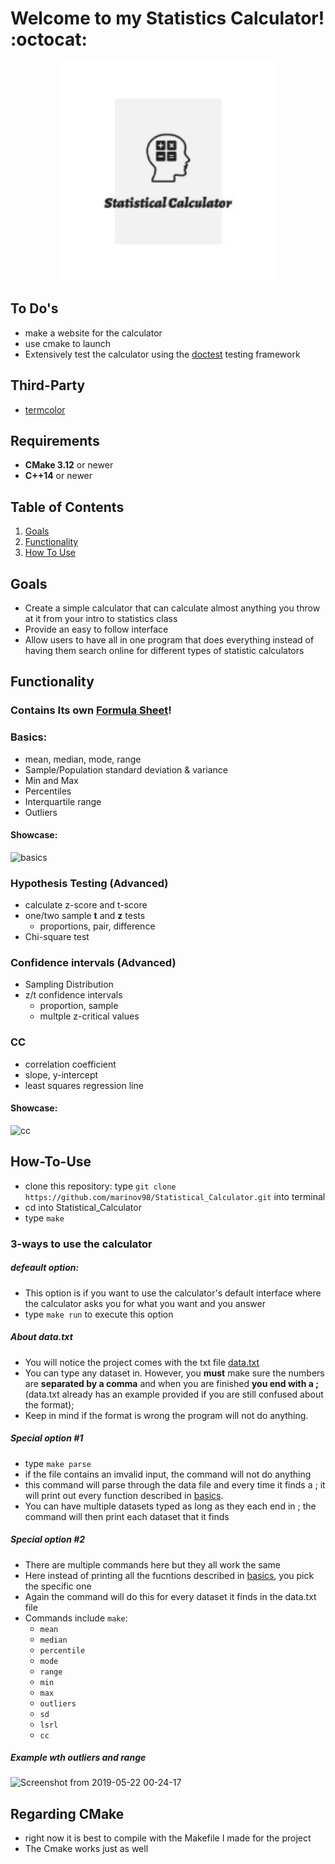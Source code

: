 
# Welcome to my Statistics Calculator! :octocat:

<p align="center"><img src="stat-logo.jpeg" alt="Statistical Calculator" width="350" height="350"/></p>

## To Do's
- make a website for the calculator
- use cmake to launch
- Extensively test the calculator using the [doctest](https://github.com/onqtam/doctest) testing framework

## Third-Party 
- [termcolor](https://github.com/marinov98/termcolor)

## Requirements 
- **CMake 3.12** or newer
- **C++14** or newer

## Table of Contents
  1. [Goals](#Goals)
  2. [Functionality](#Functionality)
  3. [How To Use](#How-To-Use)

## Goals
- Create a simple calculator that can calculate almost anything you throw at it from your intro to statistics class
- Provide an easy to follow interface 
- Allow users to have all in one program that does everything instead of having them search online for different types of statistic calculators

## Functionality 

### Contains Its own [Formula Sheet](https://github.com/marinov98/Statistical_Calculator/blob/master/src/formulas.txt)!

### Basics: 
- mean, median, mode, range
- Sample/Population standard deviation & variance
- Min and Max
- Percentiles
- Interquartile range
- Outliers

#### Showcase:
![basics](https://user-images.githubusercontent.com/33673401/58147734-f9534c80-7c29-11e9-8a05-96f84acfeffa.png)


### Hypothesis Testing (Advanced)
- calculate z-score and t-score
- one/two sample **t** and **z** tests
  - proportions, pair, difference 
- Chi-square test

### Confidence intervals (Advanced)
- Sampling Distribution
- z/t confidence intervals
  - proportion, sample
  - multple z-critical values
  
### CC
- correlation coefficient
- slope, y-intercept
- least squares regression line

#### Showcase:
![cc](https://user-images.githubusercontent.com/33673401/58147914-a332d900-7c2a-11e9-823a-b9d7ef65ee91.png)

## How-To-Use
- clone this repository: type ```git clone https://github.com/marinov98/Statistical_Calculator.git``` into terminal
- cd into  Statistical_Calculator
- type ```make```

### 3-ways to use the calculator
##### defeault option:
- This option is if you want to use the calculator's default interface where the calculator asks you for what you want and you answer
- type ```make run``` to execute this option

##### About data.txt
- You will notice the project comes with the txt file [data.txt](https://github.com/marinov98/Statistical_Calculator/blob/master/data.txt)
- You can type any dataset in. However, you **must** make sure the numbers are **separated by a comma** and when you are finished **you end with a ;** (data.txt already has an example provided if you are still confused about the format);
- Keep in mind if the format is wrong the program will not do anything.

##### Special option #1
- type ```make parse```
- if the file contains an imvalid input, the command will not do anything 
- this command will parse through the data file and every time it finds a ; it will print out every function described in [basics](#Basics).
- You can have multiple datasets typed as long as they each end in ; the command will then print each dataset that it finds

##### Special option #2
- There are multiple commands here but they all work the same
- Here instead of printing all the fucntions described in [basics](#Basics), you pick the specific one 
- Again the command will do this for every dataset it finds in the data.txt file 
- Commands include ```make```:
  - ```mean```
  - ```median```
  - ```percentile```
  - ```mode```
  - ```range```
  - ```min```
  - ```max```
  - ```outliers```
  - ```sd```
  - ```lsrl```
  - ```cc```
  
##### Example wth outliers and range
![Screenshot from 2019-05-22 00-24-17](https://user-images.githubusercontent.com/33673401/58149637-bd23ea00-7c31-11e9-88ec-a9b32a3b21ae.png)
 
## Regarding CMake
- right now it is best to compile with the Makefile I made for the project
- The Cmake works just as well
